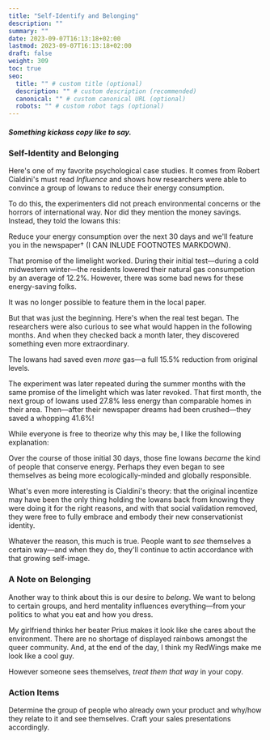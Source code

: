 ```yaml
---
title: "Self-Identify and Belonging"
description: ""
summary: ""
date: 2023-09-07T16:13:18+02:00
lastmod: 2023-09-07T16:13:18+02:00
draft: false
weight: 309
toc: true
seo:
  title: "" # custom title (optional)
  description: "" # custom description (recommended)
  canonical: "" # custom canonical URL (optional)
  robots: "" # custom robot tags (optional)
---
```


##### Something kickass copy like to say.

### Self-Identity and Belonging

Here's one of my favorite psychological case studies. It comes from Robert Cialdini's must read *Influence* and shows how researchers were able to convince a group of Iowans to reduce their energy consumption.

To do this, the experimenters did not preach environmental concerns or the horrors of international way. Nor did they mention the money savings. Instead, they told the Iowans this:

Reduce your energy consumption over the next 30 days and we'll feature you in the newspaper† (I CAN INLUDE FOOTNOTES MARKDOWN).

That promise of the limelight worked. During their initial test&mdash;during a cold midwestern winter&mdash;the residents lowered their natural gas consumpetion by an average of 12.2%. However, there was some bad news for these energy-saving folks.

It was no longer possible to feature them in the local paper.

But that was just the beginning. Here's when the real test began. The researchers were also curious to see what would happen in the following months. And when they checked back a month later, they discovered something even more extraordinary.

The Iowans had saved even *more* gas&mdash;a full 15.5% reduction from original levels.

The experiment was later repeated during the summer months with the same promise of the limelight which was later revoked. That first month, the next group of Iowans used 27.8% less energy than comparable homes in their area. Then&mdash;after their newspaper dreams had been crushed&mdash;they saved a whopping 41.6%!

While everyone is free to theorize why this may be, I like the following explanation:

Over the course of those initial 30 days, those fine Iowans *became* the kind of people that conserve energy. Perhaps they even began to see themselves as being more ecologically-minded and globally responsible.

What's even more interesting is Cialdini's theory: that the original incentize may have been the only thing holding the Iowans back from knowing they were doing it for the right reasons, and with that social validation removed, they were free to fully embrace and embody their new conservationist identity.

Whatever the reason, this much is true. People want to *see* themselves a certain way&mdash;and when they do, they'll continue to actin accordance with that growing self-image.


### A Note on Belonging

Another way to think about this is our desire to *belong*. We want to belong to certain groups, and herd mentality influences everything&mdash;from your politics to what you eat and how you dress.

My girlfriend thinks her beater Prius makes it look like she cares about the environment. There are no shortage of displayed rainbows amongst the queer community. And, at the end of the day, I think my RedWings make me look like a cool guy.

However someone sees themselves, *treat them that way* in your copy.

### Action Items

Determine the group of people who already own your product and why/how they relate to it and see themselves. Craft your sales presentations accordingly.
